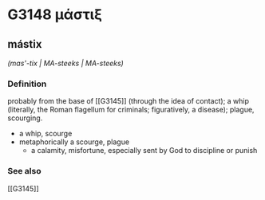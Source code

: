 # G3148 μάστιξ

## mástix

_(mas'-tix | MA-steeks | MA-steeks)_

### Definition

probably from the base of [[G3145]] (through the idea of contact); a whip (literally, the Roman flagellum for criminals; figuratively, a disease); plague, scourging.

- a whip, scourge
- metaphorically a scourge, plague
  - a calamity, misfortune, especially sent by God to discipline or punish

### See also

[[G3145]]

